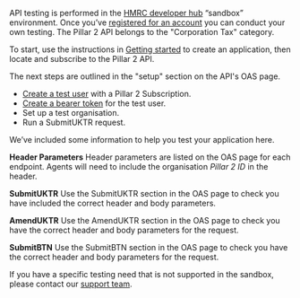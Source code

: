 API testing is performed in the [HMRC developer hub](https://developer.tax.service.gov.uk/api-documentation) “sandbox” environment. Once you’ve [registered for an account](https://developer.service.hmrc.gov.uk/developer/registration) you can conduct your own testing. The Pillar 2 API belongs to the "Corporation Tax" category. 

To start, use the instructions in [Getting started](https://developer.service.hmrc.gov.uk/api-documentation/docs/using-the-hub) to create an application, then locate and subscribe to the Pillar 2 API.

The next steps are outlined in the "setup" section on the API's OAS page.

- [Create a test user](https://developer.service.hmrc.gov.uk/api-documentation/docs/testing/test-users-test-data-stateful-behaviour) with a Pillar 2 Subscription. 
- [Create a bearer token](https://developer.service.hmrc.gov.uk/api-documentation/docs/authorisation/user-restricted-endpoints) for the test user.
- Set up a test organisation.
- Run a SubmitUKTR request.

We’ve included some information to help you test your application here. 

**Header Parameters**
Header parameters are listed on the OAS page for each endpoint. Agents will need to include the organisation *Pillar 2 ID* in the header. 

**SubmitUKTR**
Use the SubmitUKTR section in the OAS page to check you have included the correct header and body parameters.

**AmendUKTR**
Use the AmendUKTR section in the OAS page to check you have the correct header and body parameters for the request. 

**SubmitBTN**
Use the SubmitBTN section in the OAS page to check you have the correct header and body parameters for the request. 

If you have a specific testing need that is not supported in the sandbox, please contact our [support team](https://developer.service.hmrc.gov.uk/developer/support).


